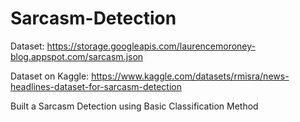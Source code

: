 # Sarcasm-Detection

Dataset: https://storage.googleapis.com/laurencemoroney-blog.appspot.com/sarcasm.json

Dataset on Kaggle: https://www.kaggle.com/datasets/rmisra/news-headlines-dataset-for-sarcasm-detection


Built a Sarcasm Detection using Basic Classification Method 
